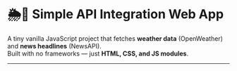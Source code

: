 # 🌦️📰 Simple API Integration Web App

A tiny vanilla JavaScript project that fetches **weather data** (OpenWeather) and **news headlines** (NewsAPI).  
Built with no frameworks — just **HTML, CSS, and JS modules**.

---
